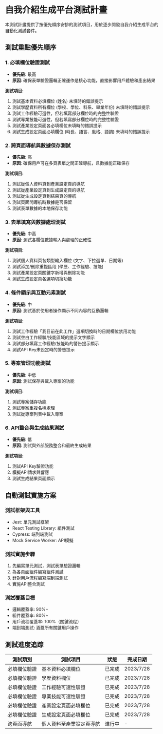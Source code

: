 # 自我介紹生成平台測試計畫

本測試計畫提供了按優先順序安排的測試項目，用於逐步開發自我介紹生成平台的自動化測試套件。

## 測試重點優先順序

### 1. 必填欄位驗證測試
- **優先級**: 最高
- **原因**: 確保表單驗證邏輯正確運作是核心功能，直接影響用戶體驗和產出結果

**測試項目**:
1. 測試基本資料必填欄位 (姓名) 未填時的錯誤提示
2. 測試學歷資料所有欄位 (學校、學位、科系、畢業年份) 未填時的錯誤提示
3. 測試工作經驗可選性，但若填寫部分欄位時的完整性驗證
4. 測試專業技能可選性，但若填寫部分欄位時的完整性驗證
5. 測試產業設定頁面各必填欄位未填時的錯誤提示
6. 測試生成設定頁面必填欄位 (時長、語言、風格、語調) 未填時的錯誤提示

### 2. 跨頁面導航與數據保存測試
- **優先級**: 高
- **原因**: 確保用戶可在多頁表單之間正確導航，且數據能正確保存

**測試項目**:
1. 測試從個人資料頁到產業設定頁的導航
2. 測試從產業設定頁到生成設定頁的導航
3. 測試從生成設定頁到結果頁的導航
4. 測試頁面間導航時數據是否保留
5. 測試表單數據的本地保存功能

### 3. 表單填寫與數據處理測試
- **優先級**: 中高
- **原因**: 測試各欄位數據輸入與處理的正確性

**測試項目**:
1. 測試個人資料頁各類型輸入欄位 (文字、下拉選單、日期等)
2. 測試添加/刪除重複區段 (學歷、工作經驗、技能)
3. 測試產業設定頁關鍵字新增與刪除功能
4. 測試生成設定頁各選項切換功能

### 4. 條件顯示與互動元素測試
- **優先級**: 中
- **原因**: 測試基於使用者操作顯示不同內容的互動邏輯

**測試項目**:
1. 測試工作經驗「我目前在此工作」選項切換時的日期欄位禁用功能
2. 測試空白工作經驗/技能區域的提示文字顯示
3. 測試部分填寫工作經驗/技能時的警告提示顯示
4. 測試API Key未設定時的警告提示

### 5. 專案管理功能測試
- **優先級**: 中低
- **原因**: 測試保存與載入專案的功能

**測試項目**:
1. 測試專案儲存功能
2. 測試專案重複名稱處理
3. 測試從專案列表中載入專案

### 6. API整合與生成結果測試
- **優先級**: 低
- **原因**: 測試與外部服務整合和最終生成結果

**測試項目**:
1. 測試API Key驗證功能
2. 模擬API請求與響應
3. 測試生成結果頁面顯示

## 自動測試實施方案

### 測試框架與工具
- Jest: 單元測試框架
- React Testing Library: 組件測試
- Cypress: 端到端測試
- Mock Service Worker: API模擬

### 測試實施步驟
1. 先編寫單元測試，測試表單驗證邏輯
2. 為各頁面組件編寫組件測試
3. 針對用戶流程編寫端到端測試
4. 實施API整合測試

### 測試覆蓋目標
- 邏輯覆蓋率: 90%+
- 組件覆蓋率: 80%+
- 用戶流程覆蓋率: 100%（關鍵流程）
- 端到端測試: 涵蓋所有關鍵用戶操作

## 測試進度追踪

| 測試類別 | 測試項目 | 狀態 | 完成日期 |
|---------|---------|------|--------|
| 必填欄位驗證 | 基本資料必填欄位 | 已完成 | 2023/7/28 |
| 必填欄位驗證 | 學歷資料欄位 | 已完成 | 2023/7/28 |
| 必填欄位驗證 | 工作經驗可選性驗證 | 已完成 | 2023/7/28 |
| 必填欄位驗證 | 專業技能可選性驗證 | 已完成 | 2023/7/28 |
| 必填欄位驗證 | 產業設定頁面必填欄位 | 已完成 | 2023/7/28 |
| 必填欄位驗證 | 生成設定頁面必填欄位 | 已完成 | 2023/7/28 |
| 跨頁面導航 | 個人資料至產業設定頁導航 | 進行中 | - | 